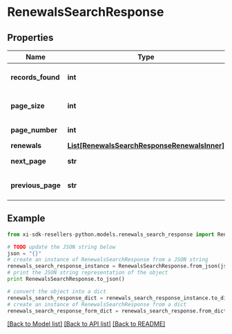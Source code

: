 # RenewalsSearchResponse


## Properties

Name | Type | Description | Notes
------------ | ------------- | ------------- | -------------
**records_found** | **int** | Number of records found. | [optional] 
**page_size** | **int** | Number of records in a page. | [optional] 
**page_number** | **int** | Number of page. | [optional] 
**renewals** | [**List[RenewalsSearchResponseRenewalsInner]**](RenewalsSearchResponseRenewalsInner.md) |  | [optional] 
**next_page** | **str** | URL for the next page. | [optional] 
**previous_page** | **str** | URL for the previous page. | [optional] 

## Example

```python
from xi-sdk-resellers-python.models.renewals_search_response import RenewalsSearchResponse

# TODO update the JSON string below
json = "{}"
# create an instance of RenewalsSearchResponse from a JSON string
renewals_search_response_instance = RenewalsSearchResponse.from_json(json)
# print the JSON string representation of the object
print RenewalsSearchResponse.to_json()

# convert the object into a dict
renewals_search_response_dict = renewals_search_response_instance.to_dict()
# create an instance of RenewalsSearchResponse from a dict
renewals_search_response_form_dict = renewals_search_response.from_dict(renewals_search_response_dict)
```
[[Back to Model list]](../README.md#documentation-for-models) [[Back to API list]](../README.md#documentation-for-api-endpoints) [[Back to README]](../README.md)


